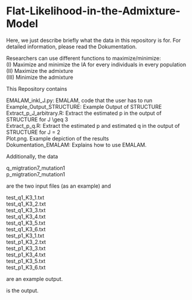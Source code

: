 # Flat-Likelihood-in-the-Admixture-Model

Here, we just describe briefly what the data in this repository is for. For detailed information, please read the Dokumentation.<br>

Researchers can use different functions to maximize/minimize: <br>
(I) Maximize and minimize the IA for every individuals in every population <br>
(II) Maximize the admixture<br>
(III) Minimize the admixture <br>

This Repository contains <br>

EMALAM_inkl_J.py: EMALAM, code that the user has to run
Example_Output_STRUCTURE: Example Output of STRUCTURE <br>
Extract_p_J_arbitrary.R: Extract the estimated p in the output of STRUCTURE for J \geq 3 <br>
Extract_p_q.R: Extract the estimated p and estimated q in the output of STRUCTURE for J = 2 <br>
Plot.png. Example depiction of the results <br>
Dokumentation_EMALAM: Explains how to use EMALAM. <br>

Additionally, the data 

q_migtration7_mutation1 <br>
p_migtration7_mutation1 <br>

are the two input files (as an example) and

test_q1_K3_1.txt <br>
test_q1_K3_2.txt<br>
test_q1_K3_3.txt<br>
test_q1_K3_4.txt<br>
test_q1_K3_5.txt<br>
test_q1_K3_6.txt<br>
test_p1_K3_1.txt<br>
test_p1_K3_2.txt<br>
test_p1_K3_3.txt<br>
test_p1_K3_4.txt<br>
test_p1_K3_5.txt<br>
test_p1_K3_6.txt<br>

are an example output.

is the output.




